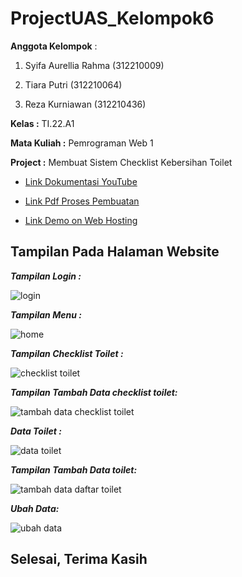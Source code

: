 # ProjectUAS_Kelompok6


**Anggota Kelompok** : 
1. Syifa Aurellia Rahma (312210009)
   
2. Tiara Putri (312210064)
   
3. Reza Kurniawan (312210436) 

**Kelas             :** TI.22.A1

**Mata Kuliah       :** Pemrograman Web 1

**Project           :** Membuat Sistem Checklist Kebersihan Toilet

- [Link Dokumentasi YouTube](https://youtu.be/AkyfTfaB6Hk?si=zKpqTrL3Aqm6GTnT)


- [Link Pdf Proses Pembuatan](https://drive.google.com/file/d/1yA5gEotQnVc3kkQQGKy9QSEKU8UQXqFT/view)


- [Link Demo on Web Hosting](https://checklistoilet.my.id/login.php)



## Tampilan Pada Halaman Website

***Tampilan Login :***

![login](https://github.com/tiaraputriiiiii/ProjectUas_kelompok6/assets/115775237/43b30dbf-bed9-4980-8b7f-ecf319a12c5b)


***Tampilan Menu :***

![home](https://github.com/tiaraputriiiiii/ProjectUas_kelompok6/assets/115775237/b474dd17-ceff-4394-93f7-af0e38c3e317)

***Tampilan Checklist Toilet :*** 

![checklist toilet](https://github.com/tiaraputriiiiii/ProjectUas_kelompok6/assets/115775237/54a24aa4-ac4c-4956-b414-09ccac7ef3f9)


***Tampilan Tambah Data checklist toilet:*** 

![tambah data checklist toilet](https://github.com/tiaraputriiiiii/ProjectUas_kelompok6/assets/115775237/3d1fe901-decc-44a6-890a-3548f2c13700)


***Data Toilet :*** 

![data toilet](https://github.com/tiaraputriiiiii/ProjectUas_kelompok6/assets/115775237/a08dfec0-d4b1-4e4e-9000-6a5acabc03b1)


***Tampilan Tambah Data toilet:*** 

![tambah data daftar toilet](https://github.com/tiaraputriiiiii/ProjectUas_kelompok6/assets/115775237/fb1e8ce3-68e8-4db8-87be-736c1fa09fc8)


***Ubah Data:*** 

![ubah data](https://github.com/tiaraputriiiiii/ProjectUas_kelompok6/assets/115775237/7c4254d3-4b5a-40ee-9db7-c9325c93eb9d)





## Selesai, Terima Kasih
